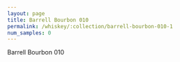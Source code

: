 ```yaml
---
layout: page
title: Barrell Bourbon 010
permalink: /whiskey/:collection/barrell-bourbon-010-1
num_samples: 0
---
```


Barrell Bourbon 010
